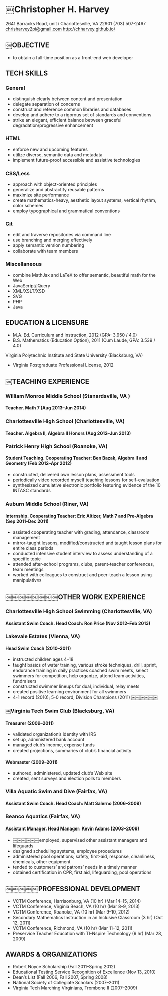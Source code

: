 # ￼Christopher H. Harvey

2641 Barracks Road, unit i
Charlottesville, VA 22901
(703) 507-2467
chrisharvey2pi@gmail.com
http://chharvey.github.io/

## ￼OBJECTIVE

- to obtain a full-time position as a front-end web developer

## TECH SKILLS

### General

- distinguish clearly between content and presentation
- delegate separation of concerns
- construct and reference common libraries and databases
- develop and adhere to a rigorous set of standards and conventions
- strike an elegant, efficient balance between graceful degradation/progressive enhancement

### HTML

- enforce new and upcoming features
- utilize diverse, semantic data and metadata
- implement future-proof accessible and assistive technologies

### CSS/Less

- approach with object-oriented principles
- generalize and abstractify reusable patterns
- maximize site performance
- create mathematics-heavy, aesthetic layout systems, vertical rhythm, color schemes
- employ typographical and grammatical conventions

### Git

- edit and traverse repositories via command line
- use branching and merging effectively
- apply semantic version numbering
- collaborate with team members

### Miscellaneous

- combine MathJax and LaTeX to offer semantic, beautiful math for the Web
- JavaScript/jQuery
- XML/XSLT/XSD
- SVG
- PHP
- Java

## EDUCATION & LICENS​URE

- M.A. Ed. Curriculum and Instruction, 2012 (GPA: 3.950 / 4.0)
- B.S. Mathematics (Education Option), 2011 (Cum Laude, GPA: 3.539 / 4.0)

Virginia Polytechnic Institute and State University (Blacksburg, VA)

- Virginia Postgraduate Professional License, 2012

## ￼TEACHING EXPERIENCE

### William Monroe Middle School (Stanardsville, VA )
#### Teacher. Math 7 (Aug 2013–Jun 2014)

### Charlottesville High School (Charlottesville, VA)
#### Teacher. Algebra II, Algebra II Honors (Aug 2012–Jun 2013)

### Patrick Henry High School (Roanoke, VA)
#### Student Teaching. Cooperating Teacher: Ben Bazak, Algebra II and Geometry (Feb 2012–Apr 2012)

- constructed, delivered own lesson plans, assessment tools
- periodically video recorded myself teaching lessons for self-evaluation
- synthesized cumulative electronic portfolio featuring evidence of the 10 INTASC standards

### Auburn Middle School (Riner, VA)
#### Internship. Cooperating Teacher: Eric Altizer, Math 7 and Pre-Algebra (Sep 2011–Dec 2011)

- assisted cooperating teacher with grading, attendance, classroom management
- mirror-taught lessons, modified/constructed and taught lesson plans for entire class periods
- conducted intensive student interview to assess understanding of a specific topic
- attended after-school programs, clubs, parent-teacher conferences, team meetings
- worked with colleagues to construct and peer-teach a lesson using manipulatives

## ￼￼￼￼￼￼￼￼OTHER WORK EXPERIENCE

### Charlottesville High School Swimming (Charlottesville, VA)
#### Assistant Swim Coach. Head Coach: Ron Price (Nov 2012–Feb 2013)

### Lakevale Estates (Vienna, VA)
#### Head Swim Coach (2010–2011)

- instructed children ages 4–18
- taught basics of water training, various stroke techniques, drill, sprint, endurance training in daily practices
coached swim meets, select swimmers for competition, help organize, attend team activities, fundraisers
- constructed swimmer lineups for dual, individual, relay meets
- created positive learning environment for all swimmers
- 4-1 record (2010); 5-0 record, Division Champions (2011)
￼￼￼￼￼￼
### ￼Virginia Tech Swim Club (Blacksburg, VA)
#### Treasurer (2009–2011)

- validated organization’s identity with IRS
- set up, administered bank account
- managed club’s income, expense funds
- created projections, summaries of club’s financial activity

#### Webmaster (2009–2011)

- authored, administered, updated club’s Web site
- created, sent surveys and election polls to members

### Villa Aquatic Swim and Dive (Fairfax, VA)
#### Assistant Swim Coach. Head Coach: Matt Salerno (2006–2009)

### Beanco Aquatics (Fairfax, VA)
#### Assistant Manager. Head Manager: Kevin Adams (2003–2009)

- ￼￼￼￼￼￼employed, supervised other assistant managers and lifeguards
- designed scheduling systems, employee procedures
- administered pool operations; safety, first-aid, response, cleanliness, chemicals, other equipment
- tended to customers’ and patrons’ needs in a timely manner
- obtained certification in CPR, first aid, lifeguarding, pool operations

## ￼￼￼￼￼PROFESS​IONAL DEVE​LOPMENT

- VCTM Conference, Harrisonburg, VA (10 hr) (Mar 14–15, 2014)
- VCTM Conference, Virginia Beach, VA (10 hr) (Mar 8–9, 2013)
- VCTM Conference, Roanoke, VA (10 hr) (Mar 9–10, 2012)
- Secondary Mathematics Instruction in an Inclusive Classroom (3 hr) (Oct 12, 2011)
- VCTM Conference, Richmond, VA (10 hr) (Mar 11–12, 2011)
- Preservice Teacher Education with TI-Nspire Technology (9 hr) (Mar 28, 2009)

## AWARDS & ORGANIZAT​IONS

- Robert Noyce Scholarship (Fall 2011–Spring 2012)
- Educational Testing Service Recognition of Excellence (Nov 13, 2010)
- Dean’s List (Fall 2006, Fall 2007, Spring 2008)
- National Society of Collegiate Scholars (2007–2011)
- Virginia Tech Marching Virginians, Trombone II (2007–2009)
